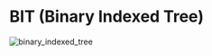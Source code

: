 # BIT (Binary Indexed Tree)
![binary_indexed_tree](https://user-images.githubusercontent.com/101950765/194737764-bf4cd5bc-0bc8-410c-8da2-5afc4270b1aa.png)
